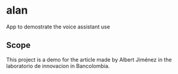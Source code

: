 # alan

App to demostrate the voice assistant use

## Scope

This project is a demo for the article made by Albert Jiménez in the laboratorio de innovacion in Bancolombia.